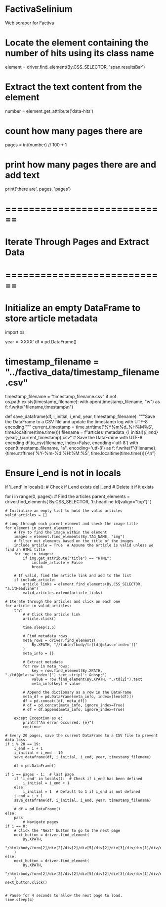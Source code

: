 # FactivaSelinium
Web scraper for Factiva


# Locate the element containing the number of hits using its class name
element = driver.find_element(By.CSS_SELECTOR, 'span.resultsBar')

# Extract the text content from the element
number = element.get_attribute('data-hits')

# count how many pages there are
pages =  int(number) // 100 + 1

# print how many pages there are and add text
print('there are', pages, 'pages')

# ============================
# Iterate Through Pages and Extract Data
# ============================
# Initialize an empty DataFrame to store article metadata
import os

year = 'XXXX'
df = pd.DataFrame()
# timestamp_filename = "../factiva_data/timestamp_filename.csv"
timestamp_filename = "timestamp_filename.csv"
if not os.path.exists(timestamp_filename):
    with open(timestamp_filename, "w") as f:
        f.write("filename,timestamp\n")

def save_dataframe(df, i_initial, i_end, year, timestamp_filename):
    """Save the DataFrame to a CSV file and update the timestamp log with UTF-8 encoding."""
    current_timestamp = time.strftime('%Y%m%d_%H%M%S', time.localtime(time.time()))
    filename = f"articles_metadata_{i_initial}_{i_end}_{year}_{current_timestamp}.csv"
    # Save the DataFrame with UTF-8 encoding
    df.to_csv(filename, index=False, encoding='utf-8')
    with open(timestamp_filename, "a", encoding='utf-8') as f:
        f.write(f"{filename},{time.strftime('%Y-%m-%d %H:%M:%S', time.localtime(time.time()))}\n")

# Ensure i_end is not in locals
if 'i_end' in locals():  # Check if i_end exists
    del i_end  # Delete it if it exists

for i in range(0, pages):
    # Find the articles
    parent_elements = driver.find_elements(
        By.CSS_SELECTOR, 'tr.headline td[valign="top"]'
    )

    # Initialize an empty list to hold the valid articles
    valid_articles = []

    # Loop through each parent element and check the image title
    for element in parent_elements:
        # Try to find the image within the element
        images = element.find_elements(By.TAG_NAME, "img")
        # Filter out elements based on the title of the images
        include_article = True  # Assume the article is valid unless we find an HTML title
        for img in images:
            if img.get_attribute("title") == "HTML":
                include_article = False
                break

        # If valid, find the article link and add to the list
        if include_article:
            article_links = element.find_elements(By.CSS_SELECTOR, "a.itHeadline")
            valid_articles.extend(article_links)

    # Iterate through the articles and click on each one
    for article in valid_articles:
        try:
            # # Click the article link
            article.click()

            time.sleep(1.5)

            # Find metadata rows
            meta_rows = driver.find_elements(
                By.XPATH, "//table/tbody/tr[td[@class='index']]"
            )
            meta_info = {}

            # Extract metadata
            for row in meta_rows:
                key = row.find_element(By.XPATH, "./td[@class='index']").text.strip(': &nbsp;')
                value = row.find_element(By.XPATH, "./td[2]").text
                meta_info[key] = value

            # Append the dictionary as a row in the DataFrame
            meta_df = pd.DataFrame(meta_info, index=[len(df)])
            df = pd.concat([df, meta_df])
            # df = pd.concat(meta_info, ignore_index=True)
            # df = df.append(meta_info, ignore_index=True)

        except Exception as e:
            print(f"An error occurred: {e}")
            continue

    # Every 20 pages, save the current DataFrame to a CSV file to prevent data loss.
    if i % 20 == 19:
        i_end = i + 1
        i_initial = i_end - 19
        save_dataframe(df, i_initial, i_end, year, timestamp_filename)

        df = pd.DataFrame()
        
    if i == pages - 1:  # last page
        if 'i_end' in locals():  # Check if i_end has been defined
            i_initial = i_end + 1
        else:
            i_initial = 1  # Default to 1 if i_end is not defined
        i_end = i + 1
        save_dataframe(df, i_initial, i_end, year, timestamp_filename)  

        # df = pd.DataFrame()
    else:
        pass
            # Navigate pages
    if i == 0:
        # Click the "Next" button to go to the next page
        next_button = driver.find_element(
            By.XPATH,
            "/html/body/form[2]/div[2]/div[2]/div[5]/div[2]/div[3]/div/div[1]/div/div[1]/table/tbody/tr/td/a",
        )
    else:
        next_button = driver.find_element(
            By.XPATH,
            "/html/body/form[2]/div[2]/div[2]/div[5]/div[2]/div[3]/div/div[1]/div/div[1]/table/tbody/tr/td/a[2]",
        )
    next_button.click()


    # Pause for 4 seconds to allow the next page to load.
    time.sleep(4)
